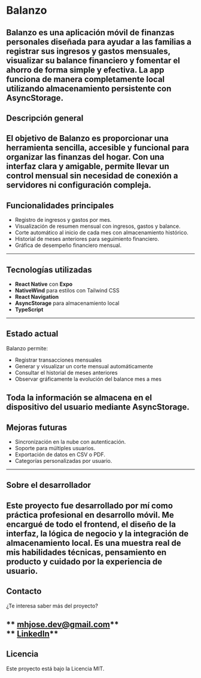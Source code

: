 # Balanzo

**Balanzo** es una aplicación móvil de finanzas personales diseñada para ayudar a las familias a registrar sus ingresos y gastos mensuales, visualizar su balance financiero y fomentar el ahorro de forma simple y efectiva. La app funciona de manera completamente local utilizando almacenamiento persistente con AsyncStorage.
---
## Descripción general

El objetivo de Balanzo es proporcionar una herramienta sencilla, accesible y funcional para organizar las finanzas del hogar. Con una interfaz clara y amigable, permite llevar un control mensual sin necesidad de conexión a servidores ni configuración compleja.
---
## Funcionalidades principales

- Registro de ingresos y gastos por mes.
- Visualización de resumen mensual con ingresos, gastos y balance.
- Corte automático al inicio de cada mes con almacenamiento histórico.
- Historial de meses anteriores para seguimiento financiero.
- Gráfica de desempeño financiero mensual.
---
## Tecnologías utilizadas

- **React Native** con **Expo**
- **NativeWind** para estilos con Tailwind CSS
- **React Navigation**
- **AsyncStorage** para almacenamiento local
- **TypeScript**

---
## Estado actual

Balanzo permite:
- Registrar transacciones mensuales
- Generar y visualizar un corte mensual automáticamente
- Consultar el historial de meses anteriores
- Observar gráficamente la evolución del balance mes a mes

Toda la información se almacena en el dispositivo del usuario mediante AsyncStorage.
---
## Mejoras futuras

- Sincronización en la nube con autenticación.
- Soporte para múltiples usuarios.
- Exportación de datos en CSV o PDF.
- Categorías personalizadas por usuario.
---
## Sobre el desarrollador

Este proyecto fue desarrollado por mí como práctica profesional en desarrollo móvil. Me encargué de todo el frontend, el diseño de la interfaz, la lógica de negocio y la integración de almacenamiento local. Es una muestra real de mis habilidades técnicas, pensamiento en producto y cuidado por la experiencia de usuario.
---
##  Contacto

¿Te interesa saber más del proyecto?

** mhjose.dev@gmail.com**  
** [LinkedIn](https://www.linkedin.com/in/josé-luis-morales-hernández-7703b62a4/)**  
---
## Licencia

Este proyecto está bajo la Licencia MIT.


